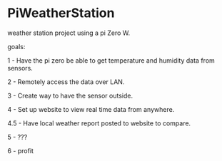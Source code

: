 # PiWeatherStation
weather station project using a pi Zero W.

goals:

1 - Have the pi zero be able to get temperature and humidity data from sensors.

2 - Remotely access the data over LAN.

3 - Create way to have the sensor outside.

4 - Set up website to view real time data from anywhere.

4.5 - Have local weather report posted to website to compare.

5 - ???

6 - profit

